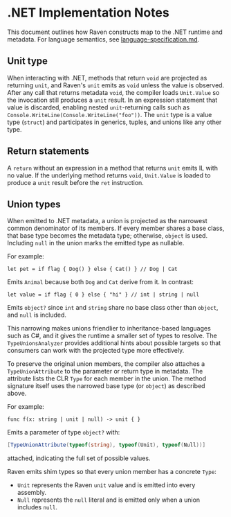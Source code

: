 # .NET Implementation Notes

This document outlines how Raven constructs map to the .NET runtime and metadata. For language semantics, see [language-specification.md](language-specification.md).

## Unit type
When interacting with .NET, methods that return `void` are projected as returning `unit`, and Raven's `unit` emits as `void` unless the value is observed. After any call that returns metadata `void`, the compiler loads `Unit.Value` so the invocation still produces a `unit` result. In an expression statement that value is discarded, enabling nested `unit`-returning calls such as `Console.WriteLine(Console.WriteLine("foo"))`. The `unit` type is a value type (`struct`) and participates in generics, tuples, and unions like any other type.

## Return statements
A `return` without an expression in a method that returns `unit` emits IL with no value. If the underlying method returns `void`, `Unit.Value` is loaded to produce a `unit` result before the `ret` instruction.

## Union types
When emitted to .NET metadata, a union is projected as the narrowest common denominator of its members. If every member shares a base class, that base type becomes the metadata type; otherwise, `object` is used. Including `null` in the union marks the emitted type as nullable.

For example:

```raven
let pet = if flag { Dog() } else { Cat() } // Dog | Cat
```

Emits `Animal` because both `Dog` and `Cat` derive from it. In contrast:

```raven
let value = if flag { 0 } else { "hi" } // int | string | null
```

Emits `object?` since `int` and `string` share no base class other than `object`, and `null` is included.

This narrowing makes unions friendlier to inheritance-based languages such as C#, and it gives the runtime a smaller set of types to resolve. The `TypeUnionsAnalyzer` provides additional hints about possible targets so that consumers can work with the projected type more effectively.

To preserve the original union members, the compiler also attaches a `TypeUnionAttribute` to the parameter or return type in metadata. The attribute lists the CLR `Type` for each member in the union. The method signature itself uses the narrowed base type (or `object`) as described above.

For example:

```raven
func f(x: string | unit | null) -> unit { }
```

Emits a parameter of type `object?` with:

```csharp
[TypeUnionAttribute(typeof(string), typeof(Unit), typeof(Null))]
```

attached, indicating the full set of possible values.

Raven emits shim types so that every union member has a concrete `Type`:

* `Unit` represents the Raven `unit` value and is emitted into every assembly.
* `Null` represents the `null` literal and is emitted only when a union includes `null`.

